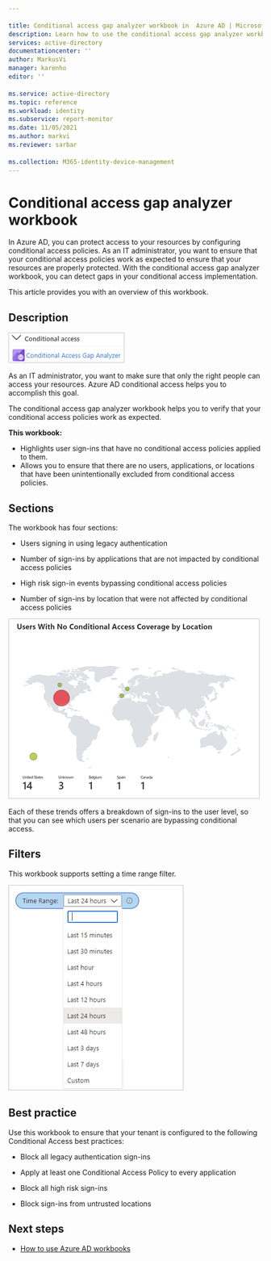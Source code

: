 ```yaml
---

title: Conditional access gap analyzer workbook in  Azure AD | Microsoft Docs
description: Learn how to use the conditional access gap analyzer workbook.
services: active-directory
documentationcenter: ''
author: MarkusVi
manager: karenho
editor: ''

ms.service: active-directory
ms.topic: reference
ms.workload: identity
ms.subservice: report-monitor
ms.date: 11/05/2021
ms.author: markvi
ms.reviewer: sarbar 

ms.collection: M365-identity-device-management
---
```


# Conditional access gap analyzer workbook

In Azure AD, you can protect access to your resources by configuring conditional access policies.
As an IT administrator, you want to ensure that your conditional access policies work as expected to ensure that your resources are properly protected. With the conditional access gap analyzer workbook, you can detect gaps in your conditional access implementation.  

This article provides you with an overview of this workbook.


## Description

![Workbook category](./media/workbook-conditional-access-gap-analyzer/workbook-category.png)

As an IT administrator, you want to make sure that only the right people can access your resources. Azure AD conditional access helps you to accomplish this goal.  

The conditional access gap analyzer workbook helps you to verify that your conditional access policies work as expected.

**This workbook:**

- Highlights user sign-ins that have no conditional access policies applied to them. 
- Allows you to ensure that there are no users, applications, or locations that have been unintentionally excluded from conditional access policies.  

 

## Sections


The workbook has four sections:  

- Users signing in using legacy authentication 

- Number of sign-ins by applications that are not impacted by conditional access policies 

- High risk sign-in events bypassing conditional access policies 

- Number of sign-ins by location that were not affected by conditional access policies 


![Conditional access coverage by location](./media/workbook-conditional-access-gap-analyzer/conditianal-access-by-location.png)

Each of these trends offers a breakdown of sign-ins to the user level, so that you can see which users per scenario are bypassing conditional access. 

## Filters

This workbook supports setting a time range filter.

![Time range filter](./media/workbook-conditional-access-gap-analyzer/time-range.png)



## Best practice

Use this workbook to ensure that your tenant is configured to the following Conditional Access best practices:  

- Block all legacy authentication sign-ins 

- Apply at least one Conditional Access Policy to every application 

- Block all high risk sign-ins  

- Block sign-ins from untrusted locations  

 





## Next steps

- [How to use Azure AD workbooks](howto-use-azure-monitor-workbooks.md)
